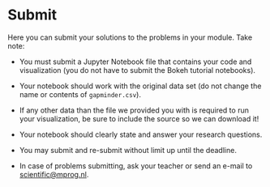 # Submit

Here you can submit your solutions to the problems in your module. Take note:

- You must submit a Jupyter Notebook file that contains your code and visualization (you do not have to submit the Bokeh tutorial notebooks).

- Your notebook should work with the original data set (do not change the name or contents of `gapminder.csv`).

- If any other data than the file we provided you with is required to run your visualization, be sure to include the source so we can download it!

- Your notebook should clearly state and answer your research questions.

- You may submit and re-submit without limit up until the deadline.

- In case of problems submitting, ask your teacher or send an e-mail to <scientific@mprog.nl>.
